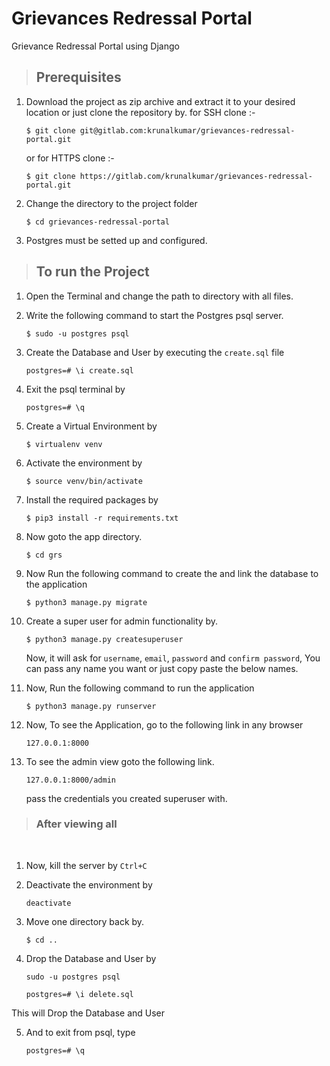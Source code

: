 # Grievances Redressal Portal

Grievance Redressal Portal using Django

> ## Prerequisites

1. Download the project as zip archive and extract it to your desired location or just clone the repository by.
    for SSH clone :- 

    ```
    $ git clone git@gitlab.com:krunalkumar/grievances-redressal-portal.git
    ```
    or for HTTPS clone :- 
    ```
    $ git clone https://gitlab.com/krunalkumar/grievances-redressal-portal.git
    ```
2. Change the directory to the project folder

    ```
    $ cd grievances-redressal-portal
    ```

3. Postgres must be setted up and configured.

> ## To run the Project

1. Open the Terminal and change the path to directory with all files.
   
2. Write the following command to start the Postgres psql server.

    ```
    $ sudo -u postgres psql
    ```
3. Create the Database and User by executing the `create.sql` file

    ```
    postgres=# \i create.sql
    ```

4. Exit the psql terminal by

    ```
    postgres=# \q
    ```

5. Create a Virtual Environment by

    ```
    $ virtualenv venv
    ```

6. Activate the environment by

    ```
    $ source venv/bin/activate
    ```

7. Install the required packages by

    ```
    $ pip3 install -r requirements.txt
    ```
8. Now goto the app directory.
    ```
    $ cd grs
    ```

9.  Now Run the following command to create the and link the database to the application

    ```
    $ python3 manage.py migrate
    ```


10. Create a super user for admin functionality by.

    ```
    $ python3 manage.py createsuperuser
    ```
    Now, it will ask for `username`, `email`, `password` and `confirm password`,
    You can pass any name you want or just copy paste the below names.
    
11. Now, Run the following command to run the application
    ```
    $ python3 manage.py runserver
    ```

12. Now, To see the Application, go to the following link in any browser

    ```
    127.0.0.1:8000
    ```
13. To see the admin view goto the following link.

    ```
    127.0.0.1:8000/admin
    ```
    pass the credentials you created superuser with.

> ### After viewing all

<br>

1. Now, kill the server by `Ctrl+C`

2. Deactivate the environment by

    ```
    deactivate
    ```
3. Move one directory back by.
    ```
    $ cd ..
    ```

4. Drop the Database and User by

    ```
    sudo -u postgres psql
    ```

    ```
    postgres=# \i delete.sql
    ```
This will Drop the Database and User

5. And to exit from psql, type

    ```
    postgres=# \q
    ```